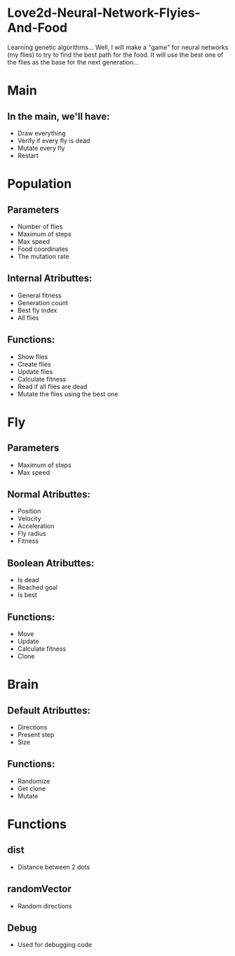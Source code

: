 # Love2d-Neural-Network-Flyies-And-Food
Learning genetic algorithms...
Well, I will make a "game" for neural networks (my flies) to try to find the best path for the food. It will use the best one of the flies as the base for the next generation...

# Main
## In the main, we'll have:
- Draw everything
- Verify if every fly is dead
- Mutate every fly
- Restart

# Population
## Parameters
- Number of flies
- Maximum of steps
- Max speed
- Food coordinates
- The mutation rate
## Internal Atributtes:
- General fitness
- Generation count
- Best fly index
- All flies
## Functions:
- Show flies
- Create flies
- Update flies
- Calculate fitness
- Read if all flies are dead
- Mutate the flies using the best one

# Fly
## Parameters
- Maximum of steps
- Max speed
## Normal Atributtes:
- Position
- Velocity
- Acceleration
- Fly radius
- Fitness
## Boolean Atributtes:
- Is dead
- Reached goal
- Is best
## Functions:
- Move
- Update
- Calculate fitness
- Clone

# Brain
## Default Atributtes:
- Directions
- Present step
- Size
## Functions:
- Randomize
- Get clone
- Mutate

# Functions
## dist
- Distance between 2 dots
## randomVector
- Random directions
## Debug
- Used for debugging code